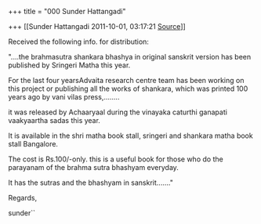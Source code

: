 +++
title = "000 Sunder Hattangadi"

+++
[[Sunder Hattangadi	2011-10-01, 03:17:21 [Source](https://groups.google.com/g/samskrita/c/cxUEAfLj6hc)]]



Received the following info. for distribution:



"....the brahmasutra shankara bhashya in original sanskrit version has been published by Sringeri Matha this year.

For the last four yearsAdvaita research centre team has been working on this project or publishing all the works of shankara, which was printed 100 years ago by vani vilas press,........

it was released by Achaaryaal during the vinayaka caturthi ganapati vaakyaartha sadas this year.

It is available in the shri matha book stall, sringeri and shankara matha book stall Bangalore.

The cost is Rs.100/-only. this is a useful book for those who do the parayanam of the brahma sutra bhashyam everyday.

It has the sutras and the bhashyam in sanskrit......."







Regards,



sunder``








